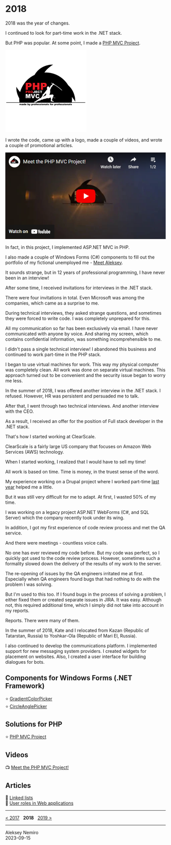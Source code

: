# 2018

2018 was the year of changes.

I continued to look for part-time work in the .NET stack.

But PHP was popular. At some point, I made a [PHP MVC Project](https://github.com/php-mvc-project/php-mvc).

![PHP MVC Project](assets/php_mvc_project_logo.png)

I wrote the code, came up with a logo, made a couple of videos, and wrote a couple of promotional articles.

[![](assets/php_mvc_project_video.png)](https://www.youtube.com/watch?v=AvMFHHyhmVM&list=PLx7iAxdP3yHWWIY53ksztN0zqck-r8Wxx)

In fact, in this project, I implemented ASP.NET MVC in PHP.

I also made a couple of Windows Forms (C#) components to fill out the portfolio of my fictional unemployed me - [Meet Aleksey](https://github.com/meet-aleksey).

It sounds strange, but in 12 years of professional programming, I have never been in an interview!

After some time, I received invitations for interviews in the .NET stack.

There were four invitations in total. Even Microsoft was among the companies, which came as a surprise to me.

During technical interviews, they asked strange questions, and sometimes they were forced to write code.
I was completely unprepared for this.

All my communication so far has been exclusively via email. I have never communicated with anyone by voice.
And sharing my screen, which contains confidential information, was something incomprehensible to me.

I didn't pass a single technical interview!
I abandoned this business and continued to work part-time in the PHP stack.

I began to use virtual machines for work.
This way my physical computer was completely clean. All work was done on separate virtual machines.
This approach turned out to be convenient and the security issue began to worry me less.

In the summer of 2018, I was offered another interview in the .NET stack. I refused.
However, HR was persistent and persuaded me to talk.

After that, I went through two technical interviews. And another interview with the CEO.

As a result, I received an offer for the position of Full stack developer in the .NET stack.

That's how I started working at ClearScale.

ClearScale is a fairly large US company that focuses on Amazon Web Services (AWS) technology.

When I started working, I realized that I would have to sell my time!

All work is based on time. Time is money, in the truest sense of the word.

My experience working on a Drupal project where I worked part-time [last year](../2017) helped me a little.

But it was still very difficult for me to adapt. At first, I wasted 50% of my time.

I was working on a legacy project ASP.NET WebForms (C#, and SQL Server) which the company recently took under its wing.

In addition, I got my first experience of code review process and met the QA service.

And there were meetings - countless voice calls.

No one has ever reviewed my code before.
But my code was perfect, so I quickly got used to the code review process.
However, sometimes such a formality slowed down the delivery of the results of my work to the server.

The re-opening of issues by the QA engineers irritated me at first.
Especially when QA engineers found bugs that had nothing to do with the problem I was solving.

But I'm used to this too. If I found bugs in the process of solving a problem, I either fixed them or created separate issues in JIRA. It was easy.
Although not, this required additional time, which I simply did not take into account in my reports.

Reports. There were many of them.

In the summer of 2018, Kate and I relocated from Kazan (Republic of Tatarstan, Russia) to Yoshkar-Ola (Republic of Mari El, Russia).

I also continued to develop the communications platform.
I implemented support for new messaging system providers.
I created widgets for placement on websites. Also, I created a user interface for building dialogues for bots.

## Components for Windows Forms (.NET Framework)

:star: [GradientColorPicker](https://github.com/meet-aleksey/GradientColorPicker)  
:star: [CircleAnglePicker](https://github.com/meet-aleksey/CircleAnglePicker)

## Solutions for PHP

:star: [PHP MVC Project](https://github.com/php-mvc-project/php-mvc)

## Videos

:tv: [Meet the PHP MVC Project!](https://www.youtube.com/watch?v=AvMFHHyhmVM&list=PLx7iAxdP3yHWWIY53ksztN0zqck-r8Wxx)

## Articles

:page_facing_up: [Linked lists](articles/Linked_lists.md)  
:page_facing_up: [User roles in Web applications](articles/User_roles.md)

---
[< 2017](/2017) &nbsp; **2018** &nbsp; [2019 >](/2019)

---
Aleksey Nemiro  
2023-09-15
